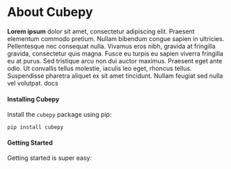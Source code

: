 # About Cubepy

**Lorem ipsum** dolor sit amet, consectetur adipiscing elit. Praesent elementum commodo pretium. Nullam bibendum congue sapien in ultricies. Pellentesque nec consequat nulla. Vivamus eros nibh, gravida at fringilla gravida, consectetur quis magna. Fusce eu turpis eu sapien viverra fringilla eu at purus. Sed tristique arcu non dui auctor maximus. Praesent eget ante odio. Ut convallis tellus molestie, iaculis leo eget, rhoncus tellus. Suspendisse pharetra aliquet ex sit amet tincidunt. Nullam feugiat sed nulla vel volutpat. docs


#### Installing Cubepy

Install the  `cubepy`  package using pip:
```
pip install cubepy
```

#### Getting Started
Getting started is super easy:

<!--stackedit_data:
eyJoaXN0b3J5IjpbMTU0NDAwNjQxLC0xMjY3NzA1OTY3LC0yND
M4MjAzMjgsMTQyMjE3NDQwNiwtMTMwMzQwNDUxOCw0NjYyMjQy
NjAsOTAxNTM4MDk2LDI2ODIxNDYzNl19
-->